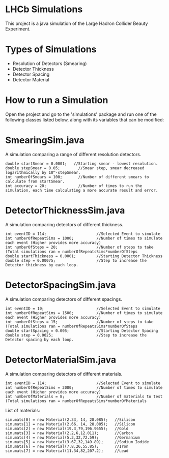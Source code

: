 # LHCb Simulations

This project is a java simulation of the Large Hadron Collider Beauty Experiment.

# Types of Simulations
  - Resolution of Detectors (Smearing)
  - Detector Thickness
  - Detector Spacing
  - Detector Material

# How to run a Simulation

Open the project and go to the 'simulations' package and run one of the following classes listed below, along with its variables that can be modified:

# SmearingSim.java

A simulation comparing a range of different resolution detectors.

```
double startSmear = 0.0001;	  //Starting smear - lowest resolution.
double stepSmear = 0.05;	    //Smear step, smear decreased logarithmically by 10^-stepSmear.
int numberOfSmears = 100;	    //Number of different smears to calculate from startSmear.
int accuracy = 20;		        //Number of times to run the simulation, each time calculating a more accurate result and error.
```

# DetectorThicknessSim.java

A simulation comparing detectors of different thickness.

```
int eventID = 114; 						//Selected Event to simulate
int numberOfRepeatSims = 1000; 			//Number of times to simulate each event (Higher provides more accuracy)
int numberOfSteps = 20; 				//Number of steps to take (Total simulations ran = numberOfRepeatsSims*numberOfSteps
double startThickness = 0.0001; 		//Starting Detector Thickness
double step = 0.00075; 					//Step to increase the Detector thickness by each loop.
```

# DetectorSpacingSim.java

A simulation comparing detectors of different spacings.

```
int eventID = 10; 						//Selected Event to simulate
int numberOfRepeatSims = 1500; 			//Number of times to simulate each event (Higher provides more accuracy)
int numberOfSteps = 15; 				//Number of steps to take (Total simulations ran = numberOfRepeatsSims*numberOfSteps
double startSpacing = 0.005; 			//Starting Detector Spacing
double step = 0.0025; 					//Step to increase the Detector spacing by each loop.
```

# DetectorMaterialSim.java

A simulation comparing detectors of different materials.

```
int eventID = 114; 						//Selected Event to simulate
int numberOfRepeatSims = 2000; 			//Number of times to simulate each event (Higher provides more accuracy)
int numberOfMaterials = 8; 				//Number of materials to test (Total simulations ran = numberOfRepeatsSims*numberOfMaterials
```
List of materials:
```
sim.mats[0] = new Material(2.33, 14, 28.085); 	//Silicon
sim.mats[1] = new Material(2.66, 14, 28.085); 	//Silicon
sim.mats[2] = new Material(19.3,79,196.9655);	//Gold
sim.mats[3] = new Material(2.2,6,12.011);		//Carbon
sim.mats[4] = new Material(5.3,32,72.59);		//Germanium
sim.mats[5] = new Material(3.67,32,149.89);		//Sodium Iodide
sim.mats[6] = new Material(7.8,26,55.85);		//Iron
sim.mats[7] = new Material(11.34,82,207.2);		//Lead
```
